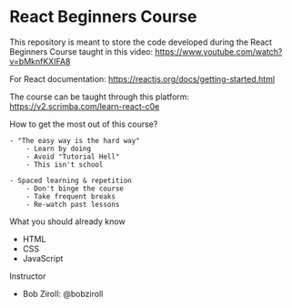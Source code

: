 # React Beginners Course

This repository is meant to store the code developed during the React Beginners Course taught in this video: https://www.youtube.com/watch?v=bMknfKXIFA8

For React documentation: https://reactjs.org/docs/getting-started.html

The course can be taught through this platform: https://v2.scrimba.com/learn-react-c0e

How to get the most out of this course? 

    - "The easy way is the hard way" 
        - Learn by doing 
        - Avoid "Tutorial Hell"
        - This isn't school

    - Spaced learning & repetition
        - Don't binge the course
        - Take frequent breaks
        - Re-watch past lessons

What you should already know

- HTML
- CSS
- JavaScript

Instructor

- Bob Ziroll: @bobziroll
